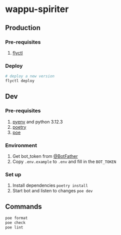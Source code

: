 # wappu-spiriter

## Production

### Pre-requisites

1. [flyctl](https://fly.io/docs/hands-on/install-flyctl/)

### Deploy

```bash
# deploy a new version
flyctl deploy
```

## Dev

### Pre-requisites

1. [pyenv](https://github.com/pyenv/pyenv?tab=readme-ov-file#installation) and python 3.12.3
2. [poetry](https://python-poetry.org/docs/)
3. [poe](https://github.com/nat-n/poethepoet)

### Environment

1. Get bot_token from [@BotFather](https://t.me/botfather)
2. Copy `.env.example` to `.env` and fill in the `BOT_TOKEN`

### Set up

1. Install dependencies `poetry install`
2. Start bot and listen to changes `poe dev`

## Commands

```bash
poe format
poe check
poe lint
```
